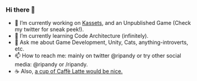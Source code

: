 ### Hi there 👋

- 🔭  I’m currently working on [Kassets](https://github.com/kadinche/Kassets), and an Unpublished Game (Check my twitter for sneak peek!).
- 🌱  I’m currently learning Code Architecture (infinitely).
- 💬  Ask me about Game Development, Unity, Cats, anything-introverts, etc.
- 📫  How to reach me: mainly on twitter @ripandy or try other social media: @ripandy or /ripandy.
- ☕ Also, [a cup of Caffè Latte would be nice.](https://www.buymeacoffee.com/ripandy)

<!--
**ripandy/ripandy** is a ✨ _special_ ✨ repository because its `README.md` (this file) appears on your GitHub profile.

Here are some ideas to get you started:

- 🔭 I’m currently working on ...
- 🌱 I’m currently learning ...
- 👯 I’m looking to collaborate on ...
- 🤔 I’m looking for help with ...
- 💬 Ask me about ...
- 📫 How to reach me: ...
- 😄 Pronouns: ...
- ⚡ Fun fact: ...
-->
